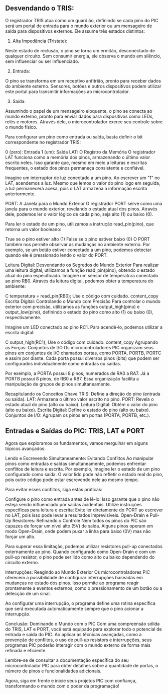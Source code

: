 ## Desvendando o TRIS:
O registrador TRIS atua como um guardião, definindo se cada pino do PIC será um portal de entrada para o mundo exterior ou um mensageiro de saída para dispositivos externos. Ele assume três estados distintos:

1. Alta Impedância (Tristate):

Neste estado de reclusão, o pino se torna um ermitão, desconectado de qualquer circuito. Sem consumir energia, ele observa o mundo em silêncio, sem influenciar ou ser influenciado.

2. Entrada:

O pino se transforma em um receptivo anfitrião, pronto para receber dados do ambiente externo. Sensores, botões e outros dispositivos podem utilizar este portal para transmitir informações ao microcontrolador.

3. Saída:

Assumindo o papel de um mensageiro eloquente, o pino se conecta ao mundo externo, pronto para enviar dados para dispositivos como LEDs, relés e motores. Através dele, o microcontrolador exerce seu controle sobre o mundo físico.

Para configurar um pino como entrada ou saída, basta definir o bit correspondente no registrador TRIS:

0 (zero): Entrada
1 (um): Saída
LAT: O Registro da Memória
O registrador LAT funciona como a memória dos pinos, armazenando o último valor escrito neles. Isso garante que, mesmo em meio a leituras e escritas frequentes, o estado dos pinos permaneça consistente e confiável.

Imagine um interruptor de luz conectado a um pino. Ao escrever um "1" no LAT, acendemos a luz. Mesmo que lemos o valor do pino logo em seguida, a luz permanecerá acesa, pois o LAT armazena a informação escrita anteriormente.

PORT: A Janela para o Mundo Exterior
O registrador PORT serve como uma janela para o mundo exterior, revelando o estado atual dos pinos. Através dele, podemos ler o valor lógico de cada pino, seja alto (1) ou baixo (0).

Para ler o estado de um pino, utilizamos a instrução read_pin(pino), que retorna um valor booleano:

True se o pino estiver alto (1)
False se o pino estiver baixo (0)
O PORT também nos permite observar as mudanças no ambiente externo. Por exemplo, se um botão estiver conectado a um pino, podemos detectar quando ele é pressionado lendo o valor do PORT.

Leitura Digital: Desvendando os Segredos do Mundo Exterior
Para realizar uma leitura digital, utilizamos a função read_pin(pino), obtendo o estado atual do pino especificado. Imagine um sensor de temperatura conectado ao pino RB0. Através da leitura digital, podemos obter a temperatura do ambiente:

C
temperatura = read_pin(RB0);
Use o código com cuidado.
content_copy
Escrita Digital: Controlando o Mundo com Precisão
Para controlar o mundo exterior com precisão, utilizamos as funções output_high(pino) e output_low(pino), definindo o estado do pino como alto (1) ou baixo (0), respectivamente.

Imagine um LED conectado ao pino RC1. Para acendê-lo, podemos utilizar a escrita digital:

C
output_high(RC1);
Use o código com cuidado.
content_copy
Agrupando as Forças: Conjuntos de I/O
Os microcontroladores PIC organizam seus pinos em conjuntos de I/O chamados portas, como PORTA, PORTB, PORTC e assim por diante. Cada porta possui diversos pinos (bits) que podem ser configurados individualmente como entradas ou saídas.

Por exemplo, a PORTA possui 8 pinos, numerados de RA0 a RA7. Já a PORTB possui 8 pinos, de RB0 a RB7. Essa organização facilita a manipulação de grupos de pinos simultaneamente.

Recapitulando os Conceitos Chave
TRIS: Define a direção do pino (entrada ou saída).
LAT: Armazena o último valor escrito no pino.
PORT: Revela o estado atual do pino (alto ou baixo).
Leitura Digital: Obtém o valor do pino (alto ou baixo).
Escrita Digital: Define o estado do pino (alto ou baixo).
Conjuntos de I/O: Agrupam os pinos em portas (PORTA, PORTB, etc.).

## Entradas e Saídas do PIC: TRIS, LAT e PORT
Agora que exploramos os fundamentos, vamos mergulhar em alguns tópicos avançados:

Lendo e Escrevendo Simultaneamente: Evitando Conflitos
Ao manipular pinos como entradas e saídas simultaneamente, podemos enfrentar conflitos de leitura e escrita. Por exemplo, imagine ler o estado de um pino configurado como saída. O valor lido pode não refletir o estado real do pino, pois outro código pode estar escrevendo nele ao mesmo tempo.

Para evitar esses conflitos, siga estas práticas:

Configure o pino como entrada antes de lê-lo: Isso garante que o pino não esteja sendo influenciado por saídas acidentais.
Utilize instruções específicas para leitura e escrita: Evite ler diretamente do PORT ao escrever no LAT, pois isso pode levar a resultados imprevisíveis.
Open-Drain e Pull-Up Resistores: Refinando o Controle
Nem todos os pinos do PIC são capazes de forçar um nível alto (5V) de saída. Alguns pinos operam em modo Open-Drain, onde podem puxar a linha para baixo (0V) mas não forçar um alto.

Para superar essa limitação, podemos utilizar resistores pull-up conectados externamente ao pino. Quando configurado como Open-Drain e com um pull-up resistor, o pino pode ser lido como alto ou baixo dependendo do circuito externo.

Interrupções: Reagindo ao Mundo Exterior
Os microcontroladores PIC oferecem a possibilidade de configurar interrupções baseadas em mudanças no estado dos pinos. Isso permite ao programa reagir prontamente a eventos externos, como o pressionamento de um botão ou a detecção de um sinal.

Ao configurar uma interrupção, o programa define uma rotina específica que será executada automaticamente sempre que o pino acionar a interrupção.

Conclusão: Dominando o Mundo com o PIC
Com uma compreensão sólida do TRIS, LAT e PORT, você está equipado para explorar todo o potencial de entrada e saída do PIC. Ao aplicar as técnicas avançadas, como a prevenção de conflitos, o uso de pull-up resistors e interrupções, seus programas PIC poderão interagir com o mundo externo de forma mais refinada e eficiente.

Lembre-se de consultar a documentação específica do seu microcontrolador PIC para obter detalhes sobre a quantidade de portas, o número de pinos e funcionalidades adicionais.

Agora, siga em frente e inicie seus projetos PIC com confiança, transformando o mundo com o poder da programação!